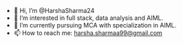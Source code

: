 - 👋 Hi, I’m @HarshaSharma24
- 👀 I’m interested in full stack, data analysis and AIML.
- 🌱 I’m currently pursuing MCA with specialization in AIML.
- 📫 How to reach me: harsha.sharmaa99@gmail.com

<!---
HarshaSharma24/HarshaSharma24 is a ✨ special ✨ repository because its `README.md` (this file) appears on your GitHub profile.
You can click the Preview link to take a look at your changes.
--->
